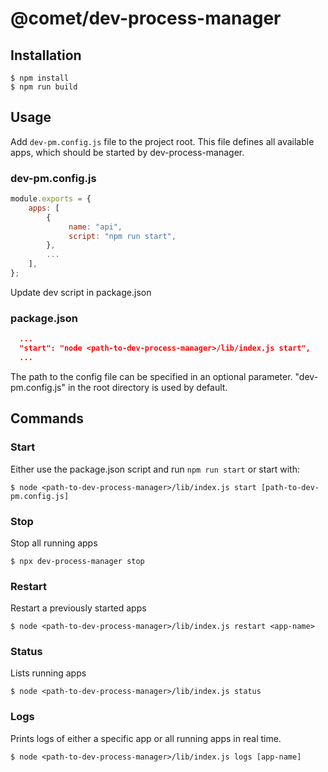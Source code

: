 # @comet/dev-process-manager

## Installation

```console
$ npm install
$ npm run build
```

## Usage

Add `dev-pm.config.js` file to the project root.
This file defines all available apps, which should be started by dev-process-manager.

### dev-pm.config.js

```javascript
module.exports = {
    apps: [
        {
             name: "api",
             script: "npm run start",
        },
        ...
    ],
};

```

Update dev script in package.json


### package.json

```json
  ...
  "start": "node <path-to-dev-process-manager>/lib/index.js start",
  ...
```

The path to the config file can be specified in an optional parameter. "dev-pm.config.js" in the root directory is used by default.

## Commands

### Start
Either use the package.json script and run `npm run start`
or start with:
```console
$ node <path-to-dev-process-manager>/lib/index.js start [path-to-dev-pm.config.js]
```

### Stop

Stop all running apps
```console
$ npx dev-process-manager stop
```

### Restart

Restart a previously started apps

```console
$ node <path-to-dev-process-manager>/lib/index.js restart <app-name>
```


### Status
Lists running apps

```console
$ node <path-to-dev-process-manager>/lib/index.js status
```

### Logs
Prints logs of either a specific app or all running apps in real time.

```console
$ node <path-to-dev-process-manager>/lib/index.js logs [app-name]
```
